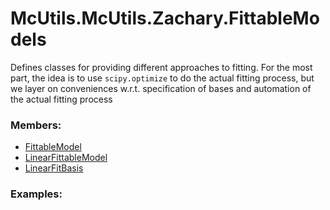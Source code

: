 # <a id="McUtils.McUtils.Zachary.FittableModels">McUtils.McUtils.Zachary.FittableModels</a>
    
Defines classes for providing different approaches to fitting.
For the most part, the idea is to use `scipy.optimize` to do the actual fitting process,
but we layer on conveniences w.r.t. specification of bases and automation of the actual fitting process

### Members:

  - [FittableModel](FittableModels/FittableModel.md)
  - [LinearFittableModel](FittableModels/LinearFittableModel.md)
  - [LinearFitBasis](FittableModels/LinearFitBasis.md)

### Examples:

